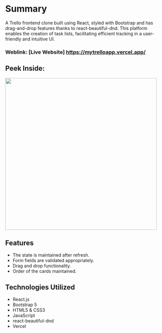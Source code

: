 # Summary
A Trello frontend clone built using React, styled with Bootstrap and has drag-and-drop features thanks to react-beautiful-dnd. This platform enables the creation of task lists, facilitating efficient tracking in a user-friendly and intuitive UI.

### Weblink: [Live Website] https://mytrelloapp.vercel.app/

## Peek Inside:
<img src="https://github.com/lookthisisaddy/Portfolio/blob/master/src/images/Trello_demo.gif" width=480/>

## Features
- The state is maintained after refresh.
- Form fields are validated appropriately.
- Drag and drop functionality.
- Order of the cards maintained.

## Technologies Utilized
- React.js
- Bootstrap 5
- HTML5 & CSS3
- JavaScript
- react-beautiful-dnd
- Vercel
